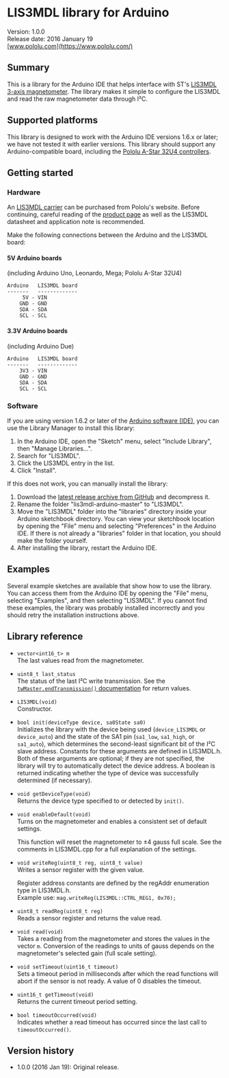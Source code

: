 # LIS3MDL library for Arduino

Version: 1.0.0<br>
Release date: 2016 January 19<br>
[www.pololu.com](https://www.pololu.com/)

## Summary

This is a library for the Arduino IDE that helps interface with ST's [LIS3MDL 3-axis magnetometer](https://www.pololu.com/product/2737). The library makes it simple to configure the LIS3MDL and read the raw magnetometer data through I&sup2;C.

## Supported platforms

This library is designed to work with the Arduino IDE versions 1.6.x or later; we have not tested it with earlier versions.  This library should support any Arduino-compatible board, including the [Pololu A-Star 32U4 controllers](https://www.pololu.com/category/149/a-star-programmable-controllers).

## Getting started

### Hardware

An [LIS3MDL carrier](https://www.pololu.com/product/2737) can be purchased from Pololu's website.  Before continuing, careful reading of the [product page](https://www.pololu.com/product/2737) as well as the LIS3MDL datasheet and application note is recommended.

Make the following connections between the Arduino and the LIS3MDL board:

#### 5V Arduino boards

(including Arduino Uno, Leonardo, Mega; Pololu A-Star 32U4)

    Arduino   LIS3MDL board
    -------   -------------
         5V - VIN
        GND - GND
        SDA - SDA
        SCL - SCL

#### 3.3V Arduino boards

(including Arduino Due)

    Arduino   LIS3MDL board
    -------   -------------
        3V3 - VIN
        GND - GND
        SDA - SDA
        SCL - SCL

### Software

If you are using version 1.6.2 or later of the [Arduino software (IDE)](http://www.arduino.cc/en/Main/Software), you can use the Library Manager to install this library:

1. In the Arduino IDE, open the "Sketch" menu, select "Include Library", then "Manage Libraries...".
2. Search for "LIS3MDL".
3. Click the LIS3MDL entry in the list.
4. Click "Install".

If this does not work, you can manually install the library:

1. Download the [latest release archive from GitHub](https://github.com/pololu/lis3mdl-arduino/releases) and decompress it.
2. Rename the folder "lis3mdl-arduino-master" to "LIS3MDL".
3. Move the "LIS3MDL" folder into the "libraries" directory inside your Arduino sketchbook directory.  You can view your sketchbook location by opening the "File" menu and selecting "Preferences" in the Arduino IDE.  If there is not already a "libraries" folder in that location, you should make the folder yourself.
4. After installing the library, restart the Arduino IDE.

## Examples

Several example sketches are available that show how to use the library. You can access them from the Arduino IDE by opening the "File" menu, selecting "Examples", and then selecting "LIS3MDL". If you cannot find these examples, the library was probably installed incorrectly and you should retry the installation instructions above.

## Library reference

* `vector<int16_t> m`<br>
  The last values read from the magnetometer.

* `uint8_t last_status`<br>
  The status of the last I&sup2;C write transmission. See the [`twMaster.endTransmission()` documentation](http://arduino.cc/en/Reference/WireEndTransmission) for return values.

* `LIS3MDL(void)`<br>
  Constructor.

* `bool init(deviceType device, sa0State sa0)`<br>
  Initializes the library with the device being used (`device_LIS3MDL` or `device_auto`) and the state of the SA1 pin (`sa1_low`, `sa1_high`, or `sa1_auto`), which determines the second-least significant bit of the I&sup2;C slave address. Constants for these arguments are defined in LIS3MDL.h. Both of these arguments are optional; if they are not specified, the library will try to automatically detect the device address. A boolean is returned indicating whether the type of device was successfully determined (if necessary).

* `void getDeviceType(void)`<br>
  Returns the device type specified to or detected by `init()`.

* `void enableDefault(void)`<br>
  Turns on the magnetometer and enables a consistent set of default settings.

  This function will reset the magnetometer to &plusmn;4&nbsp;gauss full scale. See the comments in LIS3MDL.cpp for a full explanation of the settings.

* `void writeReg(uint8_t reg, uint8_t value)`<br>
  Writes a sensor register with the given value.

  Register address constants are defined by the regAddr enumeration type in LIS3MDL.h.<br>
  Example use: `mag.writeReg(LIS3MDL::CTRL_REG1, 0x70);`

* `uint8_t readReg(uint8_t reg)`<br>
  Reads a sensor register and returns the value read.

* `void read(void)`<br>
  Takes a reading from the magnetometer and stores the values in the vector `m`. Conversion of the readings to units of gauss depends on the magnetometer's selected gain (full scale setting).

* `void setTimeout(uint16_t timeout)`<br>
  Sets a timeout period in milliseconds after which the read functions will abort if the sensor is not ready. A value of 0 disables the timeout.

* `uint16_t getTimeout(void)`<br>
  Returns the current timeout period setting.

* `bool timeoutOccurred(void)`<br>
  Indicates whether a read timeout has occurred since the last call to `timeoutOccurred()`.

## Version history

* 1.0.0 (2016 Jan 19): Original release.

